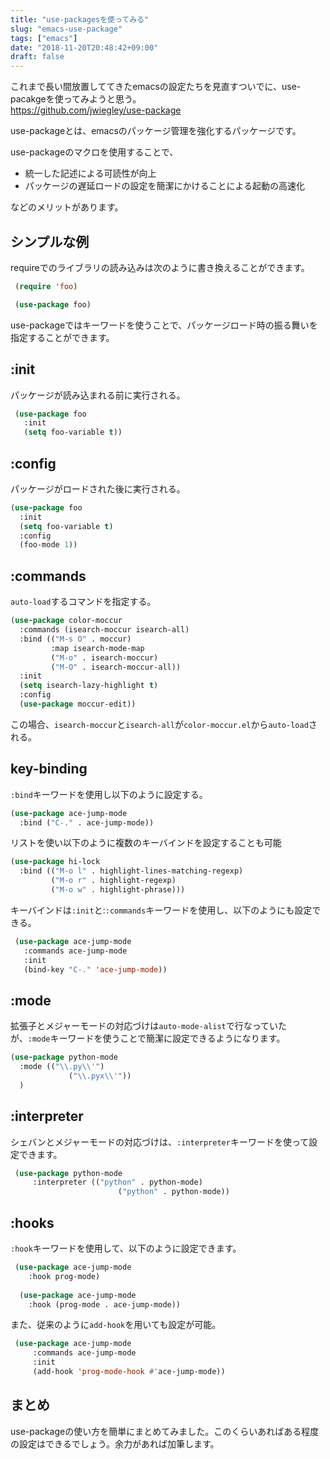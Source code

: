 ```yaml
---
title: "use-packagesを使ってみる"
slug: "emacs-use-package"
tags: ["emacs"]
date: "2018-11-20T20:48:42+09:00"
draft: false
---
```


これまで長い間放置しててきたemacsの設定たちを見直すついでに、use-pacakgeを使ってみようと思う。  
https://github.com/jwiegley/use-package  

use-packageとは、emacsのパッケージ管理を強化するパッケージです。  

use-packageのマクロを使用することで、  

- 統一した記述による可読性が向上
- パッケージの遅延ロードの設定を簡潔にかけることによる起動の高速化

などのメリットがあります。  

## シンプルな例
requireでのライブラリの読み込みは次のように書き換えることができます。  


```lisp
 (require 'foo)
```


```lisp
 (use-package foo)
```

use-packageではキーワードを使うことで、パッケージロード時の振る舞いを指定することができます。  

## :init
パッケージが読み込まれる前に実行される。

```lisp
 (use-package foo
   :init
   (setq foo-variable t))
```

## :config
パッケージがロードされた後に実行される。


```lisp
(use-package foo
  :init
  (setq foo-variable t)
  :config
  (foo-mode 1))
```
## :commands
`auto-load`するコマンドを指定する。

```lisp
(use-package color-moccur
  :commands (isearch-moccur isearch-all)
  :bind (("M-s O" . moccur)
         :map isearch-mode-map
         ("M-o" . isearch-moccur)
         ("M-O" . isearch-moccur-all))
  :init
  (setq isearch-lazy-highlight t)
  :config
  (use-package moccur-edit))
```

この場合、`isearch-moccur`と`isearch-all`が`color-moccur.el`から`auto-load`される。


## key-binding
`:bind`キーワードを使用し以下のように設定する。  

```lisp
(use-package ace-jump-mode
  :bind ("C-." . ace-jump-mode))
```

リストを使い以下のように複数のキーバインドを設定することも可能  

```lisp
(use-package hi-lock
  :bind (("M-o l" . highlight-lines-matching-regexp)
         ("M-o r" . highlight-regexp)
         ("M-o w" . highlight-phrase)))
```

キーバインドは`:init`と:`:commands`キーワードを使用し、以下のようにも設定できる。  

```lisp
 (use-package ace-jump-mode
   :commands ace-jump-mode
   :init
   (bind-key "C-." 'ace-jump-mode))
```

## :mode
拡張子とメジャーモードの対応づけは`auto-mode-alist`で行なっていたが、`:mode`キーワードを使うことで簡潔に設定できるようになります。  

```lisp
(use-package python-mode
  :mode (("\\.py\\'")
             ("\\.pyx\\'"))
  )
```


## :interpreter
シェバンとメジャーモードの対応づけは、`:interpreter`キーワードを使って設定できます。  

```lisp
 (use-package python-mode
     :interpreter (("python" . python-mode)
                        ("python" . python-mode))
```

## :hooks
`:hook`キーワードを使用して、以下のように設定できます。  

```lisp
 (use-package ace-jump-mode
    :hook prog-mode)
	
  (use-package ace-jump-mode
    :hook (prog-mode . ace-jump-mode))
```

また、従来のように`add-hook`を用いても設定が可能。  

```lisp
 (use-package ace-jump-mode
     :commands ace-jump-mode
     :init
     (add-hook 'prog-mode-hook #'ace-jump-mode))
```

## まとめ
use-packageの使い方を簡単にまとめてみました。このくらいあればある程度の設定はできるでしょう。余力があれば加筆します。


